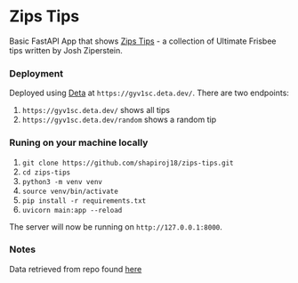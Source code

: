 # Zips Tips

Basic FastAPI App that shows [Zips Tips](https://www.brown.edu/Athletics/Mens_Ultimate/ztips.html) - a collection of Ultimate Frisbee tips written by Josh Ziperstein.

### Deployment
Deployed using [Deta](https://www.deta.sh/) at `https://gyv1sc.deta.dev/`. There are two endpoints:
1. `https://gyv1sc.deta.dev/` shows all tips
2. `https://gyv1sc.deta.dev/random` shows a random tip

### Runing on your machine locally
1. `git clone https://github.com/shapiroj18/zips-tips.git`
2. `cd zips-tips`
3. `python3 -m venv venv`
4. `source venv/bin/activate`
5. `pip install -r requirements.txt`
6. `uvicorn main:app --reload`

The server will now be running on `http://127.0.0.1:8000`.

### Notes
Data retrieved from repo found [here](https://github.com/llimllib/zipstips)
